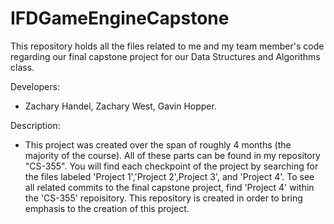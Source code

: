 # IFDGameEngineCapstone
This repository holds all the files related to me and my team member's code regarding our final capstone project for our Data Structures and Algorithms class.

Developers:
- Zachary Handel, Zachary West, Gavin Hopper.

Description:
- This project was created over the span of roughly 4 months (the majority of the course). All of these parts can be found in my repository "CS-355". You will find each checkpoint of the project by searching for the files labeled 'Project 1','Project 2',Project 3', and 'Project 4'. To see all related commits to the final capstone project, find 'Project 4' within the 'CS-355' repoisitory. This repository is created in order to bring emphasis to the creation of this project. 
